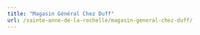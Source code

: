 ```yaml
---
title: "Magasin Général Chez Duff"
url: /sainte-anne-de-la-rochelle/magasin-general-chez-duff/
---
```

